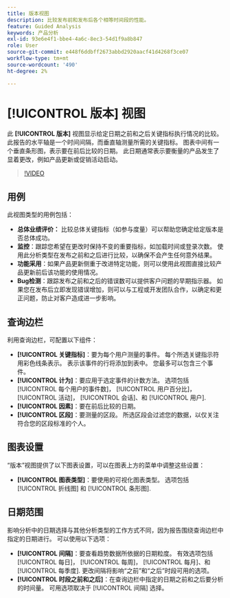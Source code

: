 ```yaml
---
title: 版本视图
description: 比较发布前和发布后各个相等时间段的性能。
feature: Guided Analysis
keywords: 产品分析
exl-id: 93e6e4f1-bbe4-4a6c-8ec3-54d1f9a8b847
role: User
source-git-commit: e448f6ddbff2673abbd2920aacf41d4268f3ce07
workflow-type: tm+mt
source-wordcount: '490'
ht-degree: 2%

---
```


# [!UICONTROL 版本] 视图

此 **[!UICONTROL 版本]** 视图显示给定日期之前和之后关键指标执行情况的比较。 此报告的水平轴是一个时间间隔，而垂直轴测量所需的关键指标。 图表中间有一个垂直条形图，表示要在前后比较的日期。 此日期通常表示要衡量的产品发生了显着更改，例如产品更新或促销活动启动。

>[!VIDEO](https://video.tv.adobe.com/v/3421665/?learn=on)

## 用例

此视图类型的用例包括：

* **总体业绩评价：** 比较总体关键指标（如参与度量）可以帮助您确定给定版本是否总体成功。
* **监控**：跟踪您希望在更改时保持不变的重要指标，如加载时间或登录次数。 使用此分析类型在发布之前和之后进行比较，以确保不会产生任何意外结果。
* **功能采用**：如果产品更新侧重于改进特定功能，则可以使用此视图直接比较产品更新前后该功能的使用情况。
* **Bug检测**：跟踪发布之前和之后的错误数可以提供客户问题的早期指示器。 如果您在发布后立即发现错误增加，则可以与工程或开发团队合作，以确定和更正问题，防止对客户造成进一步影响。

## 查询边栏

利用查询边栏，可配置以下组件：

* **[!UICONTROL 关键指标]**：要为每个用户测量的事件。 每个所选关键指示符用彩色线条表示。 表示该事件的行将添加到表中。 您最多可以包含三个事件。
* **[!UICONTROL 计为]**：要应用于选定事件的计数方法。 选项包括 [!UICONTROL 每个用户的事件数]， [!UICONTROL 用户百分比]， [!UICONTROL 活动]， [!UICONTROL 会话]、和 [!UICONTROL 用户].
* **[!UICONTROL 因素]**：要在前后比较的日期。
* **[!UICONTROL 区段]**：要测量的区段。 所选区段会过滤您的数据，以仅关注符合您的区段标准的个人。

## 图表设置

“版本”视图提供了以下图表设置，可以在图表上方的菜单中调整这些设置：

* **[!UICONTROL 图表类型]**：要使用的可视化图表类型。 选项包括 [!UICONTROL 折线图] 和 [!UICONTROL 条形图].

## 日期范围

影响分析中的日期选择与其他分析类型的工作方式不同，因为报告围绕查询边栏中指定的日期进行。 可以使用以下选项：

* **[!UICONTROL 间隔]**：要查看趋势数据所依据的日期粒度。 有效选项包括 [!UICONTROL 每日]， [!UICONTROL 每周]， [!UICONTROL 每月]、和 [!UICONTROL 每季度]. 更改间隔将影响“之前”和“之后”时段可用的选项。
* **[!UICONTROL 时段之前和之后]**：在查询边栏中指定的日期之前和之后要分析的时间量。 可用选项取决于 [!UICONTROL 间隔] 选择。
